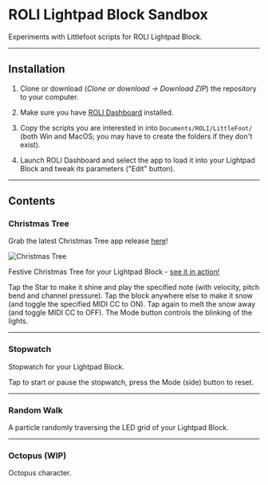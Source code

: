 # ROLI Lightpad Block Sandbox

Experiments with Littlefoot scripts for ROLI Lightpad Block.

---

## Installation

1. Clone or download (*Clone or download -> Download ZIP*) the repository to your computer.

2. Make sure you have [ROLI Dashboard](https://roli.com/products/software/blocks-dashboard) installed.

3. Copy the scripts you are interested in into `Documents/ROLI/LittleFoot/` (both Win and MacOS; you may have to create the folders if they don't exist).

4. Launch ROLI Dashboard and select the app to load it into your Lightpad Block and tweak its parameters ("Edit" button).

---

## Contents

### Christmas Tree

Grab the latest Christmas Tree app release [here](https://github.com/anthonyalfimov/Lightpad-Block-Sandbox/releases/tag/Christmas-Tree-v1.0)!

![Christmas Tree](Christmas%20Tree/LF04ScreenShot01.png "Christmas Tree")

Festive Christmas Tree for your Lightpad Block - [see it in action!](https://www.instagram.com/p/BsG6yCYB9jI/)

Tap the Star to make it shine and play the specified note (with velocity, pitch bend and channel pressure).
Tap the block anywhere else to make it snow (and toggle the specified MIDI CC to ON).
Tap again to melt the snow away (and toggle MIDI CC to OFF).
The Mode button controls the blinking of the lights.

---

### Stopwatch
Stopwatch for your Lightpad Block.

Tap to start or pause the stopwatch, press the Mode (side) button to reset.

---

### Random Walk
A particle randomly traversing the LED grid of your Lightpad Block.

---

### Octopus (WIP)
Octopus character.
